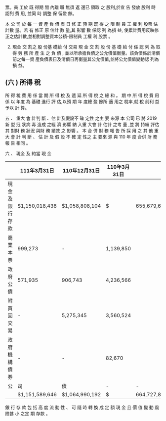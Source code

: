 票。員 工於 既 得期 間 內離 職 無須 返 還已 領取 之 股利,於宣 告 發放 股利 時 認列 費 用, 並同 時 調整 保 留盈 餘。

本 公 司 於 每 一 資 產 負 債 表 日 修 正 預 期 既 得 之 限 制 員 工 權 利 股票 估 計數 量。若 有 修正 原 估計 數 量,其 影響 數 係認 列 為損 益, 使累計費用反映修正之估計數,並相對調整資本公積-限制員 工權 利 股票 。

2. 現金 交 割之 股 份基 礎給 付 交易 現 金 交 割 股 份 基 礎 給 付 係 認 列 為 取 得 勞 務 所 產 生 之 負 債 ,
並以所承擔負債之公允價值衡量。該負債係於清償前之每一資 產負債表日及清償日再衡量其公允價值,並將公允價值變動認 列為 損 益。

## (六 ) 所得 稅

 所 得 稅 費 用 係 當 期 所 得 稅 及 遞 延 所 得 稅 之 總 和 。 期 中 所 得 稅 費 用係 以 年度 為 基礎 進行 評 估,以預 期 年 度總 盈 餘所 適 用之 稅率,就 稅 前利 益 予以 計 算。

五 、 重大 會 計判 斷 、估 計及假設不 確 定性 之主 要 來源 本 公司 已 將 2019 新 型 冠 狀病 毒 造成 之經 濟 影響 納 入重 大會 計 估計 之考 量 ,並 將 持續 評估 其 對財 務 狀況 與財 務 績效 之 影響 。 本 合 併 財 務 報 告 所 採 用 之 其 他 重 大 會 計 判 斷 、 估 計 及 假 設 不 確 定 性之 主 要來 源 與 110 年 度 合併 財 務報 告 相同 。

六 、 現金 及 約當 現 金

|                | 111年3月31日   | 110年12月31日   | 110年3月31日   |             |        |
|----------------|----------------|-----------------|----------------|-------------|--------|
| 現金及銀行存款 | $1,150,018,438 | $1,058,808,104  | $              | 655,679,622 |        |
| 商業本票       | 999,273        | -               | 1,139,850      |             |        |
| 政府公債       | 571,935        | 906,743         | 4,236,566      |             |        |
| 附買回交易     | -              | 5,275,345       | 3,560,524      |             |        |
| 政府機構債券   | -              | -               | 82,670         |             |        |
| 公             | 司             | 債              | -              | -           | 28,625 |
|                | $1,151,589,646 | $1,064,990,192  | $              | 664,727,857 |        |

 銀 行 存 款 包 括 高 度 流 動 性 、 可 隨 時 轉 換 成 定 額 現 金 且 價 值 變 動 風 險甚 小 之定 期 存款 。